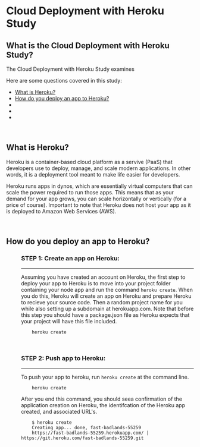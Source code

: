 # Cloud Deployment with Heroku Study

## What is the Cloud Deployment with Heroku Study?
The Cloud Deployment with Heroku Study examines

Here are some questions covered in this study:

* [What is Heroku?](#What-is-Heroku)
* [How do you deploy an app to Heroku?](#How-do-you-deploy-an-app-to-Heroku)
* [](#)
* [](#)
* [](#)

<br>

## What is Heroku?

Heroku is a container-based cloud platform as a servive (PaaS) that developers use to deploy, manage, and scale modern applications. In other words, it is a deployment tool meant to make life easier for developers.

Heroku runs apps in dynos, which are essentially virtual computers that can scale the power required to run those apps. This means that as your demand for your app grows, you can scale horizontally or vertically (for a price of course). Important to note that Heroku does not host your app as it is deployed to Amazon Web Services (AWS).

<br>

## How do you deploy an app to Heroku?

<dl>
<dd>

### STEP 1: Create an app on Heroku:
------
Assuming you have created an account on Heroku, the first step to deploy your app to Heroku is to move into your project folder containing your node app and run the command ```heroku create```. When you do this, Heroku will create an app on Heroku and prepare Heroku to recieve your source code. Then a random project name for you while also setting up a subdomain at herokuapp.com. Note that before this step you should have a package.json file as Heroku expects that your project will have this file included.

```
    heroku create
```

<br>

### STEP 2: Push app to Heroku:
------
To push your app to heroku, run ```heroku create``` at the command line.
```
    heroku create
```
After you end this command, you should seea confirmation of the application creation on Heroku, the identifcation of the Heroku app created, and associated URL's.
```
    $ heroku create
    Creating app... done, fast-badlands-55259
    https://fast-badlands-55259.herokuapp.com/ | https://git.heroku.com/fast-badlands-55259.git

```



</dd>
</dl>
